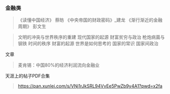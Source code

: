 
### 金融类
>《读懂中国经济》 蔡昉
>《中央帝国的财政密码》_建龙
>《渐行渐近的金融周期》 彭文生


> 文明的冲突与世界秩序的重建
> 现代国家的起源
> 财富贫穷与政治
> 枪炮病菌与钢铁
> 时间的秩序
> 财富的起源
> 世界是如何思考的
> 国家的常识
> 国家间政治



文章
>麦肯锡：中国80%的经济利润流向金融业

天涯上的帖子PDF合集
>https://pan.xunlei.com/s/VNj1rJkSRL94VvEe5PwZb9y4A1?pwd=x2fa

